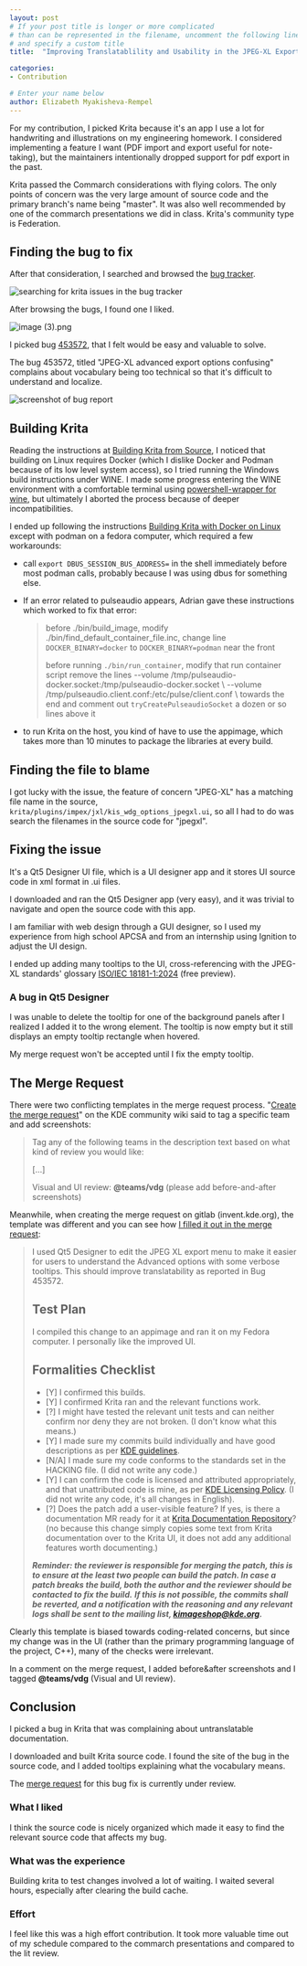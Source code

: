```yaml
---
layout: post
# If your post title is longer or more complicated
# than can be represented in the filename, uncomment the following line
# and specify a custom title
title:  "Improving Translatablility and Usability in the JPEG-XL Export Menu in Krita"

categories: 
- Contribution

# Enter your name below
author: Elizabeth Myakisheva-Rempel
---
```


For my contribution, I picked Krita because it's an app I use a lot for handwriting and illustrations on my engineering homework. I considered implementing a feature I want (PDF import and export useful for note-taking), but the maintainers intentionally dropped support for pdf export in the past. 

Krita passed the Commarch considerations with flying colors. The only points of concern was the very large amount of source code and the primary branch's name being "master". It was also well recommended by one of the commarch presentations we did in class. Krita's community type is Federation. 

## Finding the bug to fix

After that consideration, I searched and browsed the [bug tracker](https://bugs.kde.org/).

![searching for krita issues in the bug tracker](/hfoss2025-blogs/assets/images/smm9509/image%20%282%29.png)

After browsing the bugs, I found one I liked.

![image (3).png](/hfoss2025-blogs/assets/images/smm9509/image%20%283%29.png)

I picked bug [453572](https://bugs.kde.org/show_bug.cgi?id=453572), that I felt would be easy and valuable to solve.

The bug 453572, titled "JPEG-XL advanced export options confusing" complains about vocabulary being too technical so that it's difficult to understand and localize.

![screenshot of bug report](/hfoss2025-blogs/assets/images/smm9509/image.png)

## Building Krita

Reading the instructions at [Building Krita from Source](https://docs.krita.org/en/untranslatable_pages/building_krita.html#id5), I noticed that building on Linux requires Docker (which I dislike Docker and Podman because of its low level system access), so I tried running the Windows build instructions under WINE. I made some progress entering the WINE environment with a comfortable terminal using [powershell-wrapper for wine](https://github.com/PietJankbal/powershell-wrapper-for-wine/), but ultimately I aborted the process because of deeper incompatibilities.

I ended up following the instructions [Building Krita with Docker on Linux](https://docs.krita.org/en/untranslatable_pages/building/build_krita_with_docker_on_linux.html#id1) except with podman on a fedora computer, which required a few workarounds:

- call `export DBUS_SESSION_BUS_ADDRESS=` in the shell immediately before most podman calls, probably because I was using dbus for something else.
- If an error related to pulseaudio appears, Adrian gave these instructions which worked to fix that error:

  > before ./bin/build_image, modify ./bin/find_default_container_file.inc, change line `DOCKER_BINARY=docker` to `DOCKER_BINARY=podman` near the front
  >
  > before running `./bin/run_container`, modify that run container script remove the lines --volume /tmp/pulseaudio-docker.socket:/tmp/pulseaudio-docker.socket \\ --volume /tmp/pulseaudio.client.conf:/etc/pulse/client.conf \\ towards the end and comment out `tryCreatePulseaudioSocket` a dozen or so lines above it
- to run Krita on the host, you kind of have to use the appimage, which takes more than 10 minutes to package the libraries at every build.

## Finding the file to blame

I got lucky with the issue, the feature of concern "JPEG-XL" has a matching file name in the source, `krita/plugins/impex/jxl/kis_wdg_options_jpegxl.ui`, so all I had to do was search the filenames in the source code for "jpegxl".

## Fixing the issue

It's a Qt5 Designer UI file, which is a UI designer app and it stores UI source code in xml format in .ui files.

I downloaded and ran the Qt5 Designer app (very easy), and it was trivial to navigate and open the source code with this app. 

I am familiar with web design through a GUI designer, so I used my experience from high school APCSA and from an internship using Ignition to adjust the UI design. 

I ended up adding many tooltips to the UI, cross-referencing with the JPEG-XL standards' glossary [ISO/IEC 18181-1:2024](https://www.iso.org/standard/85066.html) (free preview). 

### A bug in Qt5 Designer

I was unable to delete the tooltip for one of the background panels after I realized I added it to the wrong element. The tooltip is now empty but it still displays an empty tooltip rectangle when hovered.

My merge request won't be accepted until I fix the empty tooltip.

## The Merge Request

There were two conflicting templates in the merge request process. "[Create the merge request](https://community.kde.org/Infrastructure/GitLab#Create_the_merge_request)" on the KDE community wiki said to tag a specific team and add screenshots:

> Tag any of the following teams in the description text based on what kind of review you would like:
>
> \[...\]
>
> Visual and UI review: **@teams/vdg** (please add before-and-after screenshots)

Meanwhile, when creating the merge request on gitlab (invent.kde.org), the template was different and you can see how [I filled it out in the merge request](https://invent.kde.org/graphics/krita/-/merge_requests/2366):

> I used Qt5 Designer to edit the JPEG XL export menu to make it easier for users to understand the Advanced options with some verbose tooltips. This should improve translatability as reported in Bug 453572.
>
> ## Test Plan
>
> I compiled this change to an appimage and ran it on my Fedora computer. I personally like the improved UI.
>
> ## Formalities Checklist
>
> - \[Y\] I confirmed this builds.
> - \[Y\] I confirmed Krita ran and the relevant functions work.
> - \[?\] I might have tested the relevant unit tests and can neither confirm nor deny they are not broken. (I don't know what this means.)
> - \[Y\] I made sure my commits build individually and have good descriptions as per [KDE guidelines](https://community.kde.org/Policies/Commit_Policy).
> - \[N/A\] I made sure my code conforms to the standards set in the HACKING file. (I did not write any code.)
> - \[Y\] I can confirm the code is licensed and attributed appropriately, and that unattributed code is mine, as per [KDE Licensing Policy](https://community.kde.org/Policies/Licensing_Policy). (I did not write any code, it's all changes in English).
> - \[?\] Does the patch add a user-visible feature? If yes, is there a documentation MR ready for it at [Krita Documentation Repository](https://invent.kde.org/documentation/docs-krita-org)? (no because this change simply copies some text from Krita documentation over to the Krita UI, it does not add any additional features worth documenting.)
>
> ***Reminder: the reviewer is responsible for merging the patch, this is to ensure at the least two people can build the patch. In case a patch breaks the build, both the author and the reviewer should be contacted to fix the build.*** ***If this is not possible, the commits shall be reverted, and a notification with the reasoning and any relevant logs shall be sent to the mailing list, [kimageshop@kde.org](mailto:kimageshop@kde.org).***

Clearly this template is biased towards coding-related concerns, but since my change was in the UI (rather than the primary programming language of the project, C++), many of the checks were irrelevant.

In a comment on the merge request, I added before&after screenshots and I tagged **@teams/vdg** (Visual and UI review).

## Conclusion

I picked a bug in Krita that was complaining about untranslatable documentation.

I downloaded and built Krita source code. I found the site of the bug in the source code, and I added tooltips explaining what the vocabulary means.

The [merge request](https://invent.kde.org/graphics/krita/-/merge_requests/2366) for this bug fix is currently under review.

### What I liked

I think the source code is nicely organized which made it easy to find the relevant source code that affects my bug.

### What was the experience

Building krita to test changes involved a lot of waiting. I waited several hours, especially after clearing the build cache.

### Effort

I feel like this was a high effort contribution. It took more valuable time out of my schedule compared to the commarch presentations and compared to the lit review.
